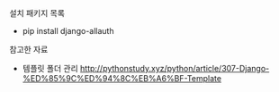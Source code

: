 설치 패키지 목록 
- pip install django-allauth

참고한 자료
- 템플릿 폴더 관리 http://pythonstudy.xyz/python/article/307-Django-%ED%85%9C%ED%94%8C%EB%A6%BF-Template